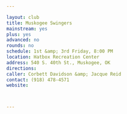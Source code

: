 ```yaml
---

layout: club
title: Muskogee Swingers
mainstream: yes
plus: yes
advanced: no
rounds: no
schedule: 1st &amp; 3rd Friday, 8:00 PM
location: Hatbox Recreation Center
address: 540 S. 40th St., Muskogee, OK
directions: 
caller: Corbett Davidson &amp; Jacque Reid
contact: (918) 478-4571
website: 



---
```


